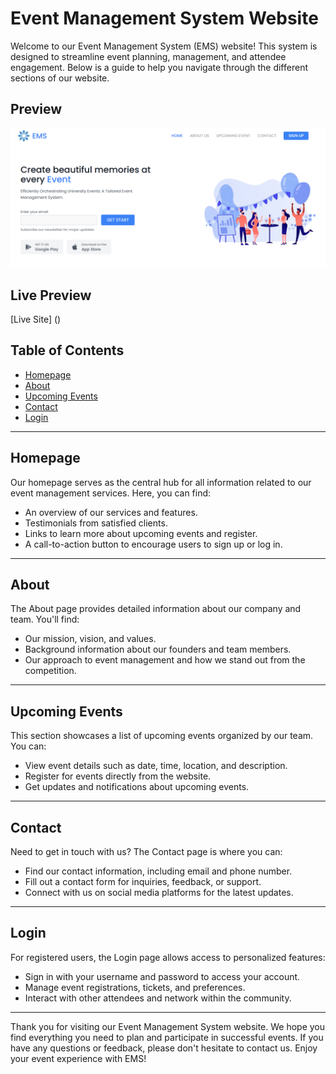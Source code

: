 # Event Management System Website

Welcome to our Event Management System (EMS) website! This system is designed to streamline event planning, management, and attendee engagement. Below is a guide to help you navigate through the different sections of our website.

## Preview
![Screenshot](screenshot.png)

## Live Preview
[Live Site] ()

## Table of Contents

- [Homepage](#homepage)
- [About](#about)
- [Upcoming Events](#upcoming-events)
- [Contact](#contact)
- [Login](#login)

---

## Homepage

Our homepage serves as the central hub for all information related to our event management services. Here, you can find:

- An overview of our services and features.
- Testimonials from satisfied clients.
- Links to learn more about upcoming events and register.
- A call-to-action button to encourage users to sign up or log in.

---

## About

The About page provides detailed information about our company and team. You'll find:

- Our mission, vision, and values.
- Background information about our founders and team members.
- Our approach to event management and how we stand out from the competition.

---

## Upcoming Events

This section showcases a list of upcoming events organized by our team. You can:

- View event details such as date, time, location, and description.
- Register for events directly from the website.
- Get updates and notifications about upcoming events.

---

## Contact

Need to get in touch with us? The Contact page is where you can:

- Find our contact information, including email and phone number.
- Fill out a contact form for inquiries, feedback, or support.
- Connect with us on social media platforms for the latest updates.

---

## Login

For registered users, the Login page allows access to personalized features:

- Sign in with your username and password to access your account.
- Manage event registrations, tickets, and preferences.
- Interact with other attendees and network within the community.

---

Thank you for visiting our Event Management System website. We hope you find everything you need to plan and participate in successful events. If you have any questions or feedback, please don't hesitate to contact us. Enjoy your event experience with EMS!
